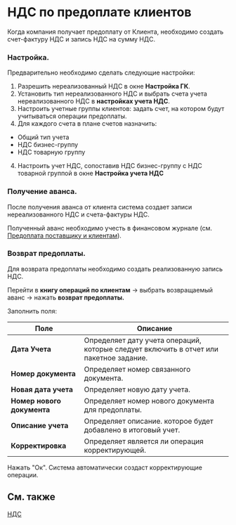 # НДС по предоплате клиентов

Когда компания получает предоплату от Клиента, необходимо создать счет-фактуру НДС и запись НДС на сумму НДС. 

### **Настройка.** 

Предварительно необходимо сделать следующие настройки: 

1. Разрешить нереализованный НДС в окне **Настройка ГК**.
2. Установить тип нереализованного НДС и выбрать счета учета нереализованного НДС в **настройках учета НДС**.
3. Настроить учетные группы клиентов: задать счет, на котором будут учитываться операции предоплаты. 
4. Для каждого счета в плане счетов назначить: 

- Общий тип учета 
- НДС бизнес-группу  
- НДС товарную группу  

4. Настроить учет НДС, сопоставив НДС бизнес-группу с НДС товарной группой в окне **Настройка учета НДС**

### **Получение аванса.** 

После получения аванса от клиента система создает записи нереализованного НДС и счета-фактуры НДС. 

Полученный аванс необходимо учесть в финансовом журнале (см. [Предоплата поставщику и клиентам](Prepayments-Vendor-and-Customers.md)).

### **Возврат предоплаты.** 

Для возврата предоплаты необходимо создать реализованную запись НДС. 

Перейти в **книгу операций по клиентам** -> выбрать возвращаемый аванс -> нажать **возврат предоплаты.** 

Заполнить поля:

| Поле                       | Описание                                                     |
| -------------------------- | ------------------------------------------------------------ |
| **Дата Учета**             | Определяет дату учета операций, которые следует включить в отчет или пакетное задание. |
| **Номер документа**        | Определяет номер связанного документа.                       |
| **Новая дата учета**       | Определяет новую дату учета.                                 |
| **Номер нового документа** | Определяет номер нового документа для предоплаты.            |
| **Описание учета**         | Определяет описание. которое будет добавлено в итоговый учет. |
| **Корректировка**          | Определяет является ли операция корректирующей.              |

Нажать "Ок". Система автоматически создаст корректирующие операции.

## См. также

[НДС](vat.md)
